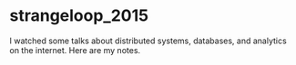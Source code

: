 # strangeloop_2015

I watched some talks about distributed systems, databases, and analytics on the internet. Here are my notes.
